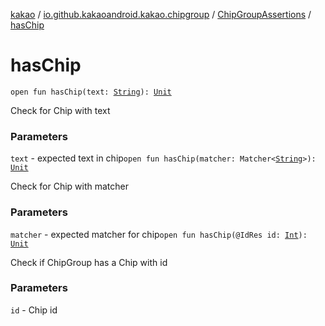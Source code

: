 [kakao](../../index.md) / [io.github.kakaoandroid.kakao.chipgroup](../index.md) / [ChipGroupAssertions](index.md) / [hasChip](./has-chip.md)

# hasChip

`open fun hasChip(text: `[`String`](https://kotlinlang.org/api/latest/jvm/stdlib/kotlin/-string/index.html)`): `[`Unit`](https://kotlinlang.org/api/latest/jvm/stdlib/kotlin/-unit/index.html)

Check for Chip with text

### Parameters

`text` - expected text in chip`open fun hasChip(matcher: Matcher<`[`String`](https://kotlinlang.org/api/latest/jvm/stdlib/kotlin/-string/index.html)`>): `[`Unit`](https://kotlinlang.org/api/latest/jvm/stdlib/kotlin/-unit/index.html)

Check for Chip with matcher

### Parameters

`matcher` - expected matcher for chip`open fun hasChip(@IdRes id: `[`Int`](https://kotlinlang.org/api/latest/jvm/stdlib/kotlin/-int/index.html)`): `[`Unit`](https://kotlinlang.org/api/latest/jvm/stdlib/kotlin/-unit/index.html)

Check if ChipGroup has a Chip with id

### Parameters

`id` - Chip id